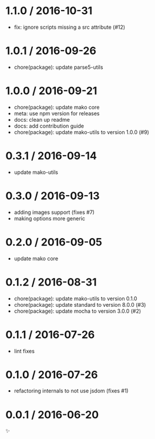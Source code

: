 
1.1.0 / 2016-10-31
==================

  * fix: ignore scripts missing a src attribute (#12)

1.0.1 / 2016-09-26
==================

  * chore(package): update parse5-utils

1.0.0 / 2016-09-21
==================

  * chore(package): update mako core
  * meta: use npm version for releases
  * docs: clean up readme
  * docs: add contribution guide
  * chore(package): update mako-utils to version 1.0.0 (#9)

0.3.1 / 2016-09-14
==================

  * update mako-utils

0.3.0 / 2016-09-13
==================

  * adding images support (fixes #7)
  * making options more generic

0.2.0 / 2016-09-05
==================

  * update mako core

0.1.2 / 2016-08-31
==================

  * chore(package): update mako-utils to version 0.1.0
  * chore(package): update standard to version 8.0.0 (#3)
  * chore(package): update mocha to version 3.0.0 (#2)

0.1.1 / 2016-07-26
==================

  * lint fixes

0.1.0 / 2016-07-26
==================

  * refactoring internals to not use jsdom (fixes #1)

0.0.1 / 2016-06-20
==================

:sparkles:

